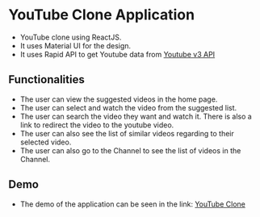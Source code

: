 # YouTube Clone Application

- YouTube clone using ReactJS.
- It uses Material UI for the design.
- It uses Rapid API to get Youtube data from [Youtube v3 API](https://rapidapi.com/ytdlfree/api/youtube-v31?utm_source=youtube.com%2FJavaScriptMastery&utm_medium=referral&utm_campaign=DevRel)

## Functionalities

- The user can view the suggested videos in the home page.
- The user can select and watch the video from the suggested list.
- The user can search the video they want and watch it. There is also a link to redirect the video to the youtube video.
- The user can also see the list of similar videos regarding to their selected video.
- The user can also go to the Channel to see the list of videos in the Channel.

## Demo

- The demo of the application can be seen in the link:
  [YouTube Clone](https://elegant-cassata-b53191.netlify.app/)
